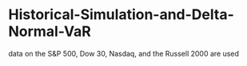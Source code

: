 # Historical-Simulation-and-Delta-Normal-VaR
data on the S&amp;P 500, Dow 30, Nasdaq, and the Russell 2000 are used
